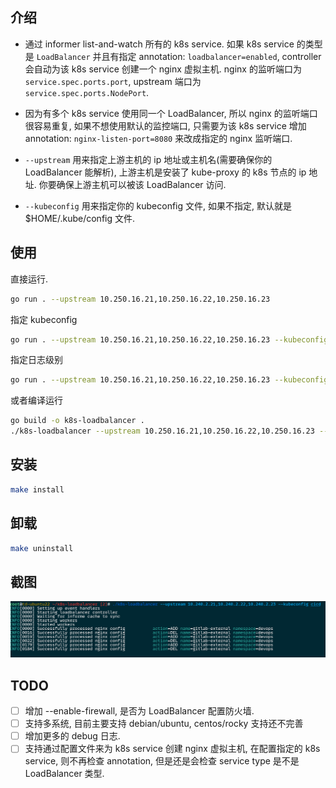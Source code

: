 ## 介绍

- 通过 informer list-and-watch 所有的 k8s service. 如果 k8s service 的类型是 `LoadBalancer` 并且有指定 annotation: `loadbalancer=enabled`, controller 会自动为该 k8s service 创建一个 nginx 虚拟主机. nginx 的监听端口为 `service.spec.ports.port`, upstream 端口为 `service.spec.ports.NodePort`.
- 因为有多个 k8s service 使用同一个 LoadBalancer, 所以 nginx 的监听端口很容易重复, 如果不想使用默认的监控端口, 只需要为该 k8s service 增加 annotation: `nginx-listen-port=8080` 来改成指定的 nginx 监听端口.

- `--upstream` 用来指定上游主机的 ip 地址或主机名(需要确保你的 LoadBalancer 能解析), 上游主机是安装了 kube-proxy 的 k8s 节点的 ip 地址. 你要确保上游主机可以被该 LoadBalancer 访问.
- `--kubeconfig` 用来指定你的 kubeconfig 文件, 如果不指定, 默认就是 $HOME/.kube/config 文件.

## 使用

直接运行.

```bash
go run . --upstream 10.250.16.21,10.250.16.22,10.250.16.23
```

指定 kubeconfig

```bash
go run . --upstream 10.250.16.21,10.250.16.22,10.250.16.23 --kubeconfig youConfig
```

指定日志级别

```bash
go run . --upstream 10.250.16.21,10.250.16.22,10.250.16.23 --kubeconfig yourConfig --log-level debug
```

或者编译运行

```bash
go build -o k8s-loadbalancer .
./k8s-loadbalancer --upstream 10.250.16.21,10.250.16.22,10.250.16.23 --kubeconfig youConfig
```

## 安装

```bash
make install
```

## 卸载

```bash
make uninstall
```

## 截图

![logs](docs/imgs/logs.png)



## TODO

- [ ] 增加 --enable-firewall, 是否为 LoadBalancer 配置防火墙.
- [ ] 支持多系统, 目前主要支持 debian/ubuntu, centos/rocky 支持还不完善
- [ ] 增加更多的 debug 日志.
- [ ] 支持通过配置文件来为 k8s service 创建 nginx 虚拟主机, 在配置指定的 k8s service, 则不再检查 annotation, 但是还是会检查 service type 是不是 LoadBalancer 类型.
